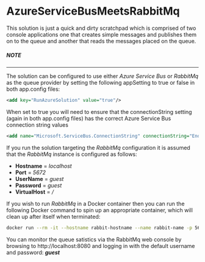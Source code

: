 # AzureServiceBusMeetsRabbitMq

This solution is just a quick and dirty scratchpad which is comprised of two console applications one that creates simple messages and publishes them on to the queue and another that reads the messages placed on the queue.

##### NOTE
---
The solution can be configured to use either *Azure Service Bus* or *RabbitMq* as the queue provider by setting the following appSetting to true or false in both app.config files:

```xml
<add key="RunAzureSolution" value="true"/>
```

When set to true you will need to ensure that the connectionString setting (again in both app.config files) has the correct Azure Service Bus connection string values

```xml
<add name="Microsoft.ServiceBus.ConnectionString" connectionString="Endpoint=sb://[yournamespace].servicebus.windows.net;SharedAccessKeyName=[yoursharedaccessKeyName];SharedAccessKey=[yoursecret]"/>
```

If you run the solution targeting the *RabbitMq* configuration it is assumed that the *RabbitMq* instance is configured as follows:
+ **Hostname** = *localhost*
+ **Port** = *5672*
+ **UserName** = *guest*
+ **Password** = *guest*
+ **VirtualHost** = */*

If you wish to run *RabbitMq* in a Docker container then you can run the following Docker command to spin up an appropriate container, which will clean up after itself when terminated:

```sh
docker run --rm -it --hostname rabbit-hostname --name rabbit-name -p 5672:5672 -p 8080:15672 rabbitmq:3-management
```

You can monitor the queue satistics via the RabbitMq web console by browsing to http://localhost:8080 and logging in with the default username and password: ***guest***

